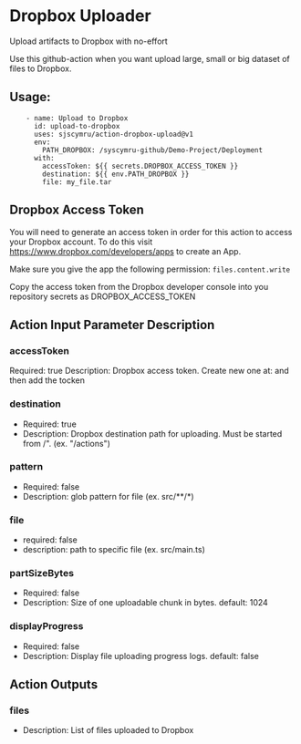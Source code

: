 # Dropbox Uploader

Upload artifacts to Dropbox with no-effort

Use this github-action when you want upload large, small or big dataset of files to Dropbox.

## Usage:

```
    - name: Upload to Dropbox
      id: upload-to-dropbox
      uses: sjscymru/action-dropbox-upload@v1
      env:
        PATH_DROPBOX: /syscymru-github/Demo-Project/Deployment
      with:
        accessToken: ${{ secrets.DROPBOX_ACCESS_TOKEN }}
        destination: ${{ env.PATH_DROPBOX }}
        file: my_file.tar

```

## Dropbox Access Token
You will need to generate an access token in order for this action to access your Dropbox account. To do this visit https://www.dropbox.com/developers/apps to create an App. 

Make sure you give the app the following permission: ```files.content.write```

Copy the access token from the Dropbox developer console into you repository secrets as DROPBOX_ACCESS_TOKEN

## Action Input Parameter Description

### accessToken
Required: true
Description: Dropbox access token. Create new one at:  and then add the tocken
 
### destination
- Required: true
- Description: Dropbox destination path for uploading. Must be started from /". (ex. "/actions")

### pattern
- Required: false
- Description: glob pattern for file (ex. src/**/*)

### file
- required: false
- description: path to specific file (ex. src/main.ts)

### partSizeBytes
- Required: false
- Description: Size of one uploadable chunk in bytes. default: 1024

### displayProgress
- Required: false
- Description: Display file uploading progress logs. default: false

## Action Outputs

### files
- Description: List of files uploaded to Dropbox
